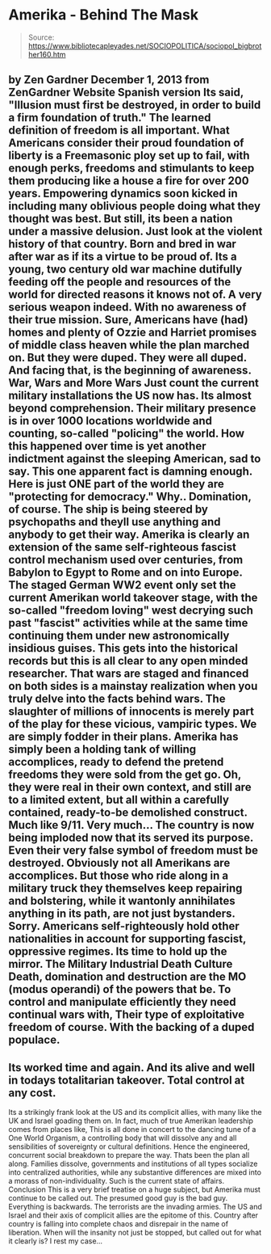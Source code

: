 # Amerika - Behind The Mask

> Source: https://www.bibliotecapleyades.net/SOCIOPOLITICA/sociopol_bigbrother160.htm

by Zen Gardner
December 1, 2013
from
ZenGardner Website
Spanish version
Its said,
"Illusion must first be destroyed, in order
to build a firm foundation of truth."
The learned definition of freedom is all
important.
What Americans consider their proud foundation
of liberty is
a Freemasonic ploy set up to fail, with
enough perks, freedoms and stimulants to keep them producing like a house a
fire for over 200 years.
Empowering dynamics soon kicked in including many oblivious people doing
what they thought was best. But still, its been a nation under a massive
delusion.
Just look at the violent history of that country. Born and bred in war
after war as if its a virtue to be proud of. Its a young, two century
old war machine dutifully feeding off the people and resources of the world
for directed reasons it knows not of. A very serious weapon indeed. With no
awareness of their true mission.
Sure, Americans have (had) homes and plenty of
Ozzie and Harriet promises of
middle class heaven while the plan marched on. But they were duped. They
were all duped.
And facing that, is the beginning
of awareness.
War, Wars and More Wars
Just count the current
military installations the US now has. Its
almost beyond comprehension.
Their military presence is in over 1000
locations worldwide and counting, so-called "policing" the world. How this
happened over time is yet another indictment against the sleeping American,
sad to say.
This one apparent fact is damning enough.
Here is just ONE part of the world they are "protecting for democracy."
Why..
Domination, of course.
The ship is being steered
by psychopaths and theyll use anything and
anybody to get their way. Amerika is clearly an extension of the same
self-righteous fascist control mechanism used over centuries, from
Babylon to
Egypt to
Rome and on into Europe.
The staged German WW2 event only set the current
Amerikan world takeover stage, with the so-called "freedom loving" west
decrying such past "fascist" activities while at the same time continuing
them under new astronomically insidious guises.
This gets into the historical records but this is all clear to any open
minded researcher. That wars are staged and financed on both sides is a
mainstay realization when you truly delve into the facts behind wars. The
slaughter of millions of innocents is merely part of the play for these
vicious, vampiric types.
We are simply fodder in their plans.
Amerika has simply been a holding tank of willing accomplices, ready to
defend the pretend freedoms they were sold from the get go. Oh, they were
real in their own context, and still are to a limited extent, but all within
a carefully contained, ready-to-be demolished construct.
Much
like 9/11. Very much...
The country is now
being imploded now that its served its purpose. Even their very false
symbol of freedom must be destroyed.
Obviously not all Amerikans are accomplices. But those who
ride along in a military truck they
themselves keep repairing and bolstering, while it wantonly annihilates
anything in its path, are not just bystanders. Sorry.
Americans self-righteously hold other
nationalities in account for supporting fascist, oppressive regimes.
Its time to hold up the mirror.
The Military
Industrial Death Culture
Death, domination and destruction are the MO (modus
operandi) of the
powers that be.
To control and manipulate efficiently they need
continual wars with,
Their type of exploitative freedom of course.
With the backing of a duped populace.
-
Its worked time and again. And its
alive and well in todays totalitarian takeover. Total control at
any cost.
-
Its a strikingly frank look at the US
and its complicit allies, with many like the UK and Israel goading
them on.
In fact, much of true Amerikan leadership comes
from places like,
This is all done in concert to the dancing tune
of a
One World Organism, a controlling body
that will dissolve any and all sensibilities of sovereignty or cultural
definitions.
Hence the engineered, concurrent social breakdown to prepare the way.
Thats been the plan all along. Families dissolve, governments and
institutions of all types socialize into centralized authorities, while any
substantive differences are mixed into a morass of non-individuality.
Such is the current state of affairs.
Conclusion
This is a very brief treatise on a huge subject, but Amerika must continue
to be called out.
The presumed good guy is the bad guy.
Everything is backwards. The terrorists are the invading armies.
The US and Israel and their axis of complicit allies are the epitome of
this. Country after country is falling into complete chaos and disrepair in
the name of liberation.
When will the insanity not just be stopped, but called out for what it
clearly is?
I rest my case...
